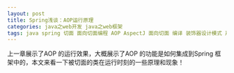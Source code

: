 ```yaml
---
layout: post
title: Spring浅谈：AOP运行原理
categories: java之web开发 java之web框架 
tags: java spring 切面 面向切面编程 AOP AspectJ 面向切面 编译 装饰器设计模式 声明式事务 IoC IoC容器 spring-context spring-aspects pom Maven 
---
```


上一章展示了AOP 的运行效果，大概展示了AOP 的功能是如何集成到Spring 框架中的，本文来看一下被切面的类在运行时刻的一些原理和现象！

